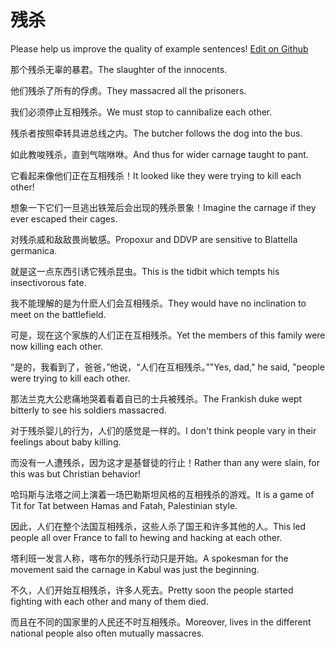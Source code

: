 # 残杀

Please help us improve the quality of example sentences! [Edit on Github](https://github.com/jiyushe/jiyu-example-sentence-source/blob/main/chinese/cansha.md)

<p><span class="chinese">那个残杀无辜的暴君。</span><span class="english">The slaughter of the innocents.</span></p>

<p><span class="chinese">他们残杀了所有的俘虏。</span><span class="english">They massacred all the prisoners.</span></p>

<p><span class="chinese">我们必须停止互相残杀。</span><span class="english">We must stop to cannibalize each other.</span></p>

<p><span class="chinese">残杀者按照牵转具进总线之内。</span><span class="english">The butcher follows the dog into the bus.</span></p>

<p><span class="chinese">如此教唆残杀，直到气喘咻咻。</span><span class="english">And thus for wider carnage taught to pant.</span></p>

<p><span class="chinese">它看起来像他们正在互相残杀！</span><span class="english">It looked like they were trying to kill each other!</span></p>

<p><span class="chinese">想象一下它们一旦逃出铁笼后会出现的残杀景象！</span><span class="english">Imagine the carnage if they ever escaped their cages.</span></p>

<p><span class="chinese">对残杀威和敌敌畏尚敏感。</span><span class="english">Propoxur and DDVP are sensitive to Blattella germanica.</span></p>

<p><span class="chinese">就是这一点东西引诱它残杀昆虫。</span><span class="english">This is the tidbit which tempts his insectivorous fate.</span></p>

<p><span class="chinese">我不能理解的是为什麽人们会互相残杀。</span><span class="english">They would have no inclination to meet on the battlefield.</span></p>

<p><span class="chinese">可是，现在这个家族的人们正在互相残杀。</span><span class="english">Yet the members of this family were now killing each other.</span></p>

<p><span class="chinese">“是的，我看到了，爸爸，”他说，“人们在互相残杀。”</span><span class="english">"Yes, dad," he said, "people were trying to kill each other.</span></p>

<p><span class="chinese">那法兰克大公悲痛地哭着看着自已的士兵被残杀。</span><span class="english">The Frankish duke wept bitterly to see his soldiers massacred.</span></p>

<p><span class="chinese">对于残杀婴儿的行为，人们的感觉是一样的。</span><span class="english">I don't think people vary in their feelings about baby killing.</span></p>

<p><span class="chinese">而没有一人遭残杀，因为这才是基督徒的行止！</span><span class="english">Rather than any were slain, for this was but Christian behavior!</span></p>

<p><span class="chinese">哈玛斯与法塔之间上演着一场巴勒斯坦风格的互相残杀的游戏。</span><span class="english">It is a game of Tit for Tat between Hamas and Fatah, Palestinian style.</span></p>

<p><span class="chinese">因此，人们在整个法国互相残杀，这些人杀了国王和许多其他的人。</span><span class="english">This led people all over France to fall to hewing and hacking at each other.</span></p>

<p><span class="chinese">塔利班一发言人称，喀布尔的残杀行动只是开始。</span><span class="english">A spokesman for the movement said the carnage in Kabul was just the beginning.</span></p>

<p><span class="chinese">不久，人们开始互相残杀，许多人死去。</span><span class="english">Pretty soon the people started fighting with each other and many of them died.</span></p>

<p><span class="chinese">而且在不同的国家里的人民还不时互相残杀。</span><span class="english">Moreover, lives in the different national people also often mutually massacres.</span></p>


